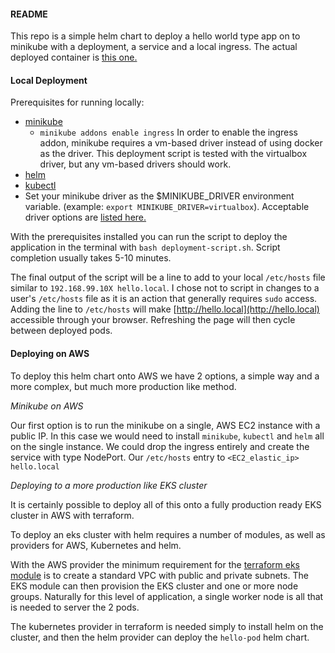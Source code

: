 #### README

This repo is a simple helm chart to deploy a hello world type app on to minikube with a deployment, a service and a local ingress. The actual deployed container is [this one.](https://hub.docker.com/r/nginxdemos/hello)


#### Local Deployment


Prerequisites for running locally:

- [minikube](https://kubernetes.io/docs/tasks/tools/install-minikube/)
  - `minikube addons enable ingress`
  In order to enable the ingress addon, minikube requires a vm-based driver instead of using docker as the driver. This deployment script is tested with the virtualbox driver, but any vm-based drivers should work.
- [helm](https://helm.sh/docs/intro/install/)
- [kubectl](https://kubernetes.io/docs/tasks/tools/install-kubectl/)
- Set your minikube driver as the $MINIKUBE_DRIVER environment variable. (example: `export MINIKUBE_DRIVER=virtualbox`). Acceptable driver options are [listed here.](https://kubernetes.io/docs/setup/learning-environment/minikube/#specifying-the-vm-driver)

With the prerequisites installed you can run the script to deploy the application in the terminal with `bash deployment-script.sh`. Script completion usually takes 5-10 minutes.

The final output of the script will be a line to add to your local `/etc/hosts` file similar to `192.168.99.10X hello.local`. I chose not to script in changes to a user's `/etc/hosts` file as it is an action that generally requires `sudo` access. Adding the line to `/etc/hosts` will make [http://hello.local](http://hello.local) accessible through your browser. Refreshing the page will then cycle between deployed pods.

#### Deploying on AWS

To deploy this helm chart onto AWS we have 2 options, a simple way and a more complex, but much more production like method.

*_Minikube on AWS_*

Our first option is to run the minikube on a single, AWS EC2 instance with a public IP. In this case we would need to install `minikube`, `kubectl` and `helm` all on the single instance. We could drop the ingress entirely and create the service with type NodePort. Our `/etc/hosts` entry to `<EC2_elastic_ip> hello.local`

*_Deploying to a more production like EKS cluster_*

It is certainly possible to deploy all of this onto a fully production ready EKS cluster in AWS with terraform.

To deploy an eks cluster with helm requires a number of modules, as well as providers for AWS, Kubernetes and helm.

With the AWS provider the minimum requirement for the [terraform eks module](https://github.com/terraform-aws-modules/terraform-aws-eks) is to create a standard VPC with public and private subnets.  The EKS module can then provision the EKS cluster and one or more node groups. Naturally for this level of application, a single worker node is all that is needed to server the 2 pods.

The kubernetes provider in terraform is needed simply to install helm on the cluster, and then the helm provider can deploy the `hello-pod` helm chart.
